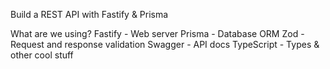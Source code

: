 Build a REST API with Fastify & Prisma

What are we using?
Fastify - Web server
Prisma - Database ORM
Zod - Request and response validation
Swagger - API docs
TypeScript - Types & other cool stuff
